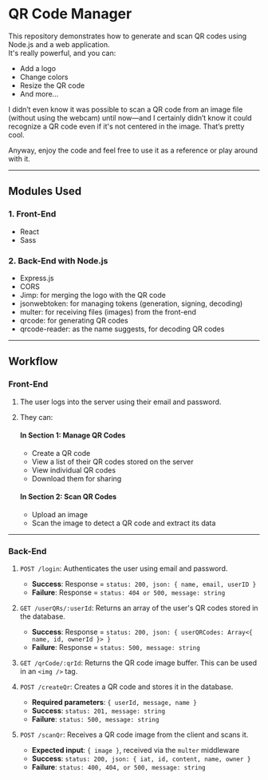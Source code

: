 # QR Code Manager

This repository demonstrates how to generate and scan QR codes using Node.js and a web application.  
It's really powerful, and you can:

- Add a logo  
- Change colors  
- Resize the QR code  
- And more...

I didn’t even know it was possible to scan a QR code from an image file (without using the webcam) until now—and I certainly didn’t know it could recognize a QR code even if it's not centered in the image. That’s pretty cool.

Anyway, enjoy the code and feel free to use it as a reference or play around with it.

---

## Modules Used

### 1. Front-End

- React  
- Sass  

### 2. Back-End with Node.js

- Express.js  
- CORS  
- Jimp: for merging the logo with the QR code  
- jsonwebtoken: for managing tokens (generation, signing, decoding)  
- multer: for receiving files (images) from the front-end  
- qrcode: for generating QR codes  
- qrcode-reader: as the name suggests, for decoding QR codes  

---

## Workflow

### Front-End

1. The user logs into the server using their email and password.  
2. They can:

   #### In Section 1: **Manage QR Codes**
   - Create a QR code  
   - View a list of their QR codes stored on the server  
   - View individual QR codes  
   - Download them for sharing  

   #### In Section 2: **Scan QR Codes**
   - Upload an image  
   - Scan the image to detect a QR code and extract its data  

---

### Back-End

1. `POST /login`: Authenticates the user using email and password.  
   - **Success**: Response = `status: 200, json: { name, email, userID }`  
   - **Failure**: Response = `status: 404 or 500, message: string`  

2. `GET /userQRs/:userId`: Returns an array of the user's QR codes stored in the database.  
   - **Success**: Response = `status: 200, json: { userQRCodes: Array<{ name, id, ownerId }> }`  
   - **Failure**: Response = `status: 500, message: string`  

3. `GET /qrCode/:qrId`: Returns the QR code image buffer. This can be used in an `<img />` tag.  

4. `POST /createQr`: Creates a QR code and stores it in the database.  
   - **Required parameters**: `{ userId, message, name }`  
   - **Success**: `status: 201, message: string`  
   - **Failure**: `status: 500, message: string`  

5. `POST /scanQr`: Receives a QR code image from the client and scans it.  
   - **Expected input**: `{ image }`, received via the `multer` middleware  
   - **Success**: `status: 200, json: { iat, id, content, name, owner }`  
   - **Failure**: `status: 400, 404, or 500, message: string`  